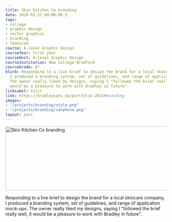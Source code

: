 ```yaml
---
title: Skin Kitchen Co branding
date: 2020-03-27 00:00:00 Z
tags:
- college
- graphic design
- vector graphics
- branding
- featured
course: A-level Graphic Design
courseYear: First year
courseUnit: A-level Graphic Design
courseInstitution: New College Bradford
courseGrade: A*
blurb: Responding to a live brief to design the brand for a local skincare company,
  I produced a branding system, set of guidelines, and range of application mock-ups.
  The owner really liked my designs, saying I "followed the brief really well, it
  would be a pleasure to work with Bradley in future".
linkLabel: Visit
link: https://bradleysans.uk/portfolio-2021#branding
images:
- "/projects/branding/style.png"
- "/projects/branding/vanphone.png"
layout: post
---
```


<img src="https://bradleysans.uk/projects/branding/style.png" height="200px" width="600px" alt="Skin Kitchen Co branding" class="featureImage">
                    <p>Responding to a live brief to design the brand for a local skincare company, I produced a branding system, set of guidelines, and range of application mock-ups. The owner really liked my designs, saying I "followed the brief really well, it would be a pleasure to work with Bradley in future".</p>
